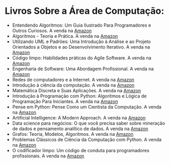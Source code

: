 # Livros Sobre a Área de Computação:

- Entendendo Algoritmos: Um Guia Ilustrado Para Programadores e Outros Curiosos. A venda na [Amazon](https://www.amazon.com.br/Algoritmos-Teoria-Pr%C3%A1tica-Thomas-Cormen/dp/8535236996/)
- Algoritmos - Teoria e Prática. A venda na [Amazon](https://www.amazon.com.br/Utilizando-UML-Padr%C3%B5es-Introdu%C3%A7%C3%A3o-Desenvolvimento-ebook/dp/B016V9PZXA)
- Utilizando UML e Padrões: Uma Introdução à Análise e ao Projeto Orientados a Objetos e ao Desenvolvimento Iterativo. A venda na [Amazon](https://www.amazon.com.br/Utilizando-UML-Padr%C3%B5es-Introdu%C3%A7%C3%A3o-Desenvolvimento-ebook/dp/B016V9PZXA)
- Código limpo: Habilidades práticas do Agile Software. A venda na [Amazon](https://www.amazon.com.br/C%C3%B3digo-limpo-Robert-C-Martin/dp/8576082675)
- Engenharia de Software: Uma Abordagem Profissional. A venda na [Amazon](https://www.amazon.com.br/Engenharia-Software-Uma-Abordagem-Profissional/dp/8580555337)
- Redes de computadores e a Internet. A venda na [Amazon](https://www.amazon.com.br/Redes-computadores-Internet-James-Kurose/dp/8582605587)
- Introdução à ciência da computação. A venda na [Amazon](https://www.amazon.com.br/Introdu%C3%A7%C3%A3o-ci%C3%AAncia-computa%C3%A7%C3%A3o-Ricardo-Fedeli/dp/8522108455)
- Matemática Discreta e Suas Aplicações. A venda na [Amazon](https://www.amazon.com.br/Matem%C3%A1tica-Discreta-Aplica%C3%A7%C3%B5es-Kenneth-Rosen/dp/8577260364)
- Introdução à Programação com Python: Algoritmos e Lógica de Programação Para Iniciantes. A venda na [Amazon](https://www.amazon.com.br/Introdu%C3%A7%C3%A3o-Programa%C3%A7%C3%A3o-com-Python-Algoritmos/dp/8575227181)
- Pense em Python: Pense Como um Cientista da Computação. A venda na [Amazon](https://www.amazon.com.br/Pense-Python-Como-Cientista-Computa%C3%A7%C3%A3o/dp/8575225081)
- Artificial Intelligence: A Modern Approach. A venda na [Amazon](https://www.amazon.com.br/Artificial-Intelligence-Approach-Stuart-Russell/dp/0134610997)
- Data science para negócios: O que você precisa saber sobre mineração de dados e pensamento analítico de dados. A venda na [Amazon](https://www.amazon.com.br/Data-Science-para-neg%C3%B3cios-Fawcett/dp/8576089726)
- Grafos: Teoria, Modelos, Algoritmos. A venda na [Amazon]([https://www.amazon.com.br/Data-Science-para-neg%C3%B3cios-Fawcett/dp/8576089726](https://www.amazon.com.br/Grafos-Paulo-Oswaldo-Boaventura-Netto/dp/8521206801/ref=sr_1_1?__mk_pt_BR=%C3%85M%C3%85%C5%BD%C3%95%C3%91&keywords=Grafos%3A+Teoria%2C+Modelos%2C+Algoritmos&s=books&sr=1-1&ufe=app_do%3Aamzn1.fos.6d798eae-cadf-45de-946a-f477d47705b9))
- Problemas Clássicos de Ciência da Computação com Python. A venda na [Amazon]([https://www.amazon.com.br/Data-Science-para-neg%C3%B3cios-Fawcett/dp/8576089726](https://www.amazon.com.br/Problemas-Cl%C3%A1ssicos-Ci%C3%AAncia-Computa%C3%A7%C3%A3o-Python/dp/8575228056/ref=sr_1_1?keywords=problemas+cl%C3%A1ssicos+de+ci%C3%AAncia+da+computa%C3%A7%C3%A3o+com+python&s=books&sr=1-1)https://www.amazon.com.br/Problemas-Cl%C3%A1ssicos-Ci%C3%AAncia-Computa%C3%A7%C3%A3o-Python/dp/8575228056/ref=sr_1_1?keywords=problemas+cl%C3%A1ssicos+de+ci%C3%AAncia+da+computa%C3%A7%C3%A3o+com+python&s=books&sr=1-1)
- O codificador limpo: Um código de conduta para programadores profissionais. A venda na [Amazon](https://www.amazon.com.br/dp/8576086476)
